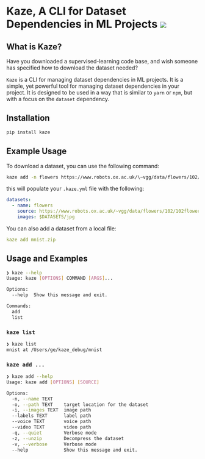 # Kaze, A CLI for Dataset Dependencies in ML Projects [![](https://img.shields.io/pypi/v/shields.svg?maxAge=3600&color=%2323aaff&label=PyPI)](https://pypi.org/project/kaze/)

## What is Kaze?

Have you downloaded a supervised-learning code base, and wish someone has specified how to download the dataset needed?

`Kaze` is a CLI for managing dataset dependencies in ML projects. It is a simple, yet powerful tool for managing dataset
dependencies in your project. It is designed to be used in a way that is similar to `yarn` or `npm`, but with a focus on
the `dataset` dependency.

## Installation

```bash
pip install kaze
```

## Example Usage

To download a dataset, you can use the following command:

```bash
kaze add -n flowers https://www.robots.ox.ac.uk/\~vgg/data/flowers/102/102flowers.tgz --images $DATASETS/jpg
```

this will populate your `.kaze.yml` file with the following:

```yaml
datasets:
  - name: flowers
    source: https://www.robots.ox.ac.uk/~vgg/data/flowers/102/102flowers.tgz
    images: $DATASETS/jpg
```

You can also add a dataset from a local file:

```yaml
kaze add mnist.zip
```

## Usage and Examples

```bash
❯ kaze --help
Usage: kaze [OPTIONS] COMMAND [ARGS]...

Options:
  --help  Show this message and exit.

Commands:
  add
  list
```
### `kaze list`

```bash
❯ kaze list
mnist at /Users/ge/kaze_debug/mnist
```

### `kaze add ...`

```bash
❯ kaze add --help
Usage: kaze add [OPTIONS] [SOURCE]

Options:
  -n, --name TEXT
  -o, --path TEXT    target location for the dataset
  -i, --images TEXT  image path
  --labels TEXT      label path
  --voice TEXT       voice path
  --video TEXT       video path
  -q, --quiet        Verbose mode
  -z, --unzip        Decompress the dataset
  -v, --verbose      Verbose mode
  --help             Show this message and exit.

```